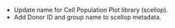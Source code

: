- Update name for Cell Population Plot library (scellop).
- Add Donor ID and group name to scellop metadata.
